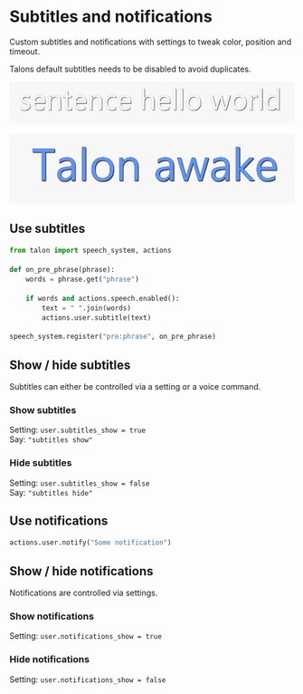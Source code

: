 # Subtitles and notifications

Custom subtitles and notifications with settings to tweak color, position and timeout.

Talons default subtitles needs to be disabled to avoid duplicates.

![Subtitle](./subtitle.png)

![Notification](./notification.png)

## Use subtitles

```python
from talon import speech_system, actions

def on_pre_phrase(phrase):
    words = phrase.get("phrase")

    if words and actions.speech.enabled():
        text = " ".join(words)
        actions.user.subtitle(text)

speech_system.register("pre:phrase", on_pre_phrase)
```

## Show / hide subtitles

Subtitles can either be controlled via a setting
or a voice command.

### Show subtitles

Setting: `user.subtitles_show = true`  
Say: `"subtitles show"`

### Hide subtitles

Setting: `user.subtitles_show = false`  
Say: `"subtitles hide"`

## Use notifications

```python
actions.user.notify("Some notification")
```

## Show / hide notifications

Notifications are controlled via settings.

### Show notifications

Setting: `user.notifications_show = true`

### Hide notifications

Setting: `user.notifications_show = false`
